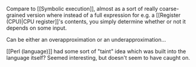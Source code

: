 Compare to [[Symbolic execution]], almost as a sort of really coarse-grained version where instead of a full expression for e.g. a [[Register (CPU)|CPU register]]'s contents, you simply determine whether or not it depends on some input.

Can be either an overapproximation or an underapproximation...

[[Perl (language)]] had some sort of "taint" idea which was built into the language itself? Seemed interesting, but doesn't seem to have caught on.